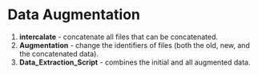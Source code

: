 # Data Augmentation

1. **intercalate** - concatenate all files that can be concatenated.
2. **Augmentation** - change the identifiers of files (both the old, new, and the concatenated data).
3. **Data_Extraction_Script** - combines the initial and all augmented data.
